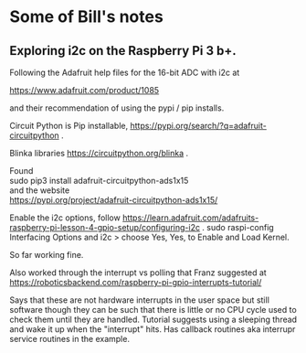# Some of Bill's notes

## Exploring i2c on the Raspberry Pi 3 b+.

Following the Adafruit help files for the 16-bit ADC with i2c at 

https://www.adafruit.com/product/1085

and their recommendation of using the pypi / pip installs.

Circuit Python is Pip installable, https://pypi.org/search/?q=adafruit-circuitpython .

Blinka libraries https://circuitpython.org/blinka .

Found<br>
sudo pip3 install adafruit-circuitpython-ads1x15 <br>
and the website <br>
https://pypi.org/project/adafruit-circuitpython-ads1x15/

Enable the i2c options, follow https://learn.adafruit.com/adafruits-raspberry-pi-lesson-4-gpio-setup/configuring-i2c .
sudo raspi-config     Interfacing Options and i2c > choose Yes, Yes, to Enable and Load Kernel.

So far working fine.

Also worked through the interrupt vs polling that Franz suggested at<br>
https://roboticsbackend.com/raspberry-pi-gpio-interrupts-tutorial/

Says that these are not hardware interrupts in the user space but still software though they can be such that there is little or no CPU cycle used to check them until they are handled.  Tutorial suggests using a sleeping thread and wake it up when the "interrupt" hits.  Has callback routines aka interrupr service routines in the example.


